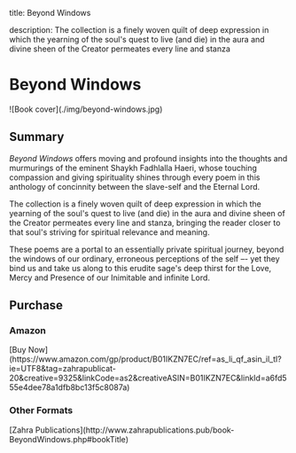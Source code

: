 title: Beyond Windows

description: The collection is a finely woven quilt of deep expression in which the yearning of the soul's quest to live (and die) in the aura and divine sheen of the Creator permeates every line and stanza

# Beyond Windows

<div markdown="1" class="cover-image">
![Book cover](./img/beyond-windows.jpg)
</div>

## Summary

_Beyond Windows_ offers moving and profound insights into the thoughts and murmurings of the eminent Shaykh Fadhlalla Haeri, whose touching compassion and giving spirituality shines through every poem in this anthology of concinnity between the slave-self and the Eternal Lord.

The collection is a finely woven quilt of deep expression in which the yearning of the soul's quest to live (and die) in the aura and divine sheen of the Creator permeates every line and stanza, bringing the reader closer to that soul's striving for spiritual relevance and meaning.

These poems are a portal to an essentially private spiritual journey, beyond the windows of our ordinary, erroneous perceptions of the self –- yet they bind us and take us along to this erudite sage's deep thirst for the Love, Mercy and Presence of our Inimitable and infinite Lord. 

## Purchase

### Amazon

<div markdown="3" class="purchase-link">
[Buy Now](https://www.amazon.com/gp/product/B01IKZN7EC/ref=as_li_qf_asin_il_tl?ie=UTF8&tag=zahrapublicat-20&creative=9325&linkCode=as2&creativeASIN=B01IKZN7EC&linkId=a6fd555e4dee78a1dfb8bc13f5c8087a)
</div>

### Other Formats

<div markdown="3" class="purchase-link">
[Zahra Publications](http://www.zahrapublications.pub/book-BeyondWindows.php#bookTitle)
</div>